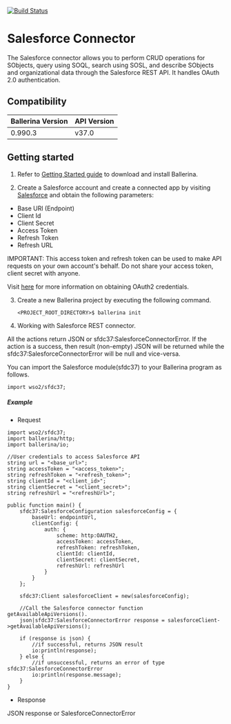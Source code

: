 [![Build Status](https://travis-ci.org/wso2-ballerina/module-salesforce.svg?branch=master)](https://travis-ci.org/wso2-ballerina/module-salesforce)

# Salesforce Connector

The Salesforce connector allows you to perform CRUD operations for SObjects, query using SOQL, search using SOSL, and
describe SObjects and organizational data through the Salesforce REST API. It handles OAuth 2.0 authentication.

## Compatibility

| Ballerina Version  | API Version  |
| ------------------ | ------------ |
| 0.990.3            |   v37.0      |
 

## Getting started

1. Refer to [Getting Started guide](https://ballerina.io/learn/getting-started/) to download and install Ballerina.

2. Create a Salesforce account and create a connected app by visiting [Salesforce](https://www.salesforce.com) 
and obtain the following parameters:
* Base URl (Endpoint)
* Client Id
* Client Secret
* Access Token
* Refresh Token
* Refresh URL

IMPORTANT: This access token and refresh token can be used to make API requests on your own account's behalf. 
Do not share your access token, client secret with anyone.

Visit [here](https://help.salesforce.com/articleView?id=remoteaccess_authenticate_overview.htm) 
for more information on obtaining OAuth2 credentials.

3. Create a new Ballerina project by executing the following command.

   ```shell
   <PROJECT_ROOT_DIRECTORY>$ ballerina init
   ```

4. Working with Salesforce REST connector.

All the actions return JSON or sfdc37:SalesforceConnectorError. If the action is a success, 
then result (non-empty) JSON will be returned while the sfdc37:SalesforceConnectorError will be null and vice-versa.

You can import the Salesforce module(sfdc37) to your Ballerina program as follows.

```ballerina
import wso2/sfdc37;
```

##### Example
 * Request

```ballerina
import wso2/sfdc37;
import ballerina/http;
import ballerina/io;

//User credentials to access Salesforce API
string url = "<base_url>";
string accessToken = "<access_token>";
string refreshToken = "<refresh_token>";
string clientId = "<client_id>";
string clientSecret = "<client_secret>";
string refreshUrl = "<refreshUrl>";

public function main() {
    sfdc37:SalesforceConfiguration salesforceConfig = {
        baseUrl: endpointUrl,
        clientConfig: {
            auth: {
                scheme: http:OAUTH2,
                accessToken: accessToken,
                refreshToken: refreshToken,
                clientId: clientId,
                clientSecret: clientSecret,
                refreshUrl: refreshUrl
            }
        }
    };

    sfdc37:Client salesforceClient = new(salesforceConfig);

    //Call the Salesforce connector function getAvailableApiVersions().
    json|sfdc37:SalesforceConnectorError response = salesforceClient->getAvailableApiVersions();

    if (response is json) {
        //if successful, returns JSON result
        io:println(response);
    } else {
        //if unsuccessful, returns an error of type sfdc37:SalesforceConnectorError
        io:println(response.message);
    }
}
```

* Response

JSON response or SalesforceConnectorError
